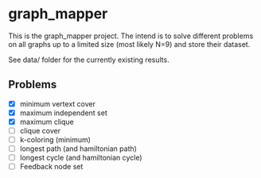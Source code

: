 # graph_mapper

This is the graph_mapper project. The intend is to solve different problems on all graphs up to a limited size (most likely N=9) and store their dataset.

See data/ folder for the currently existing results.

## Problems

- [x] minimum vertext cover
- [x] maximum independent set
- [x] maximum clique
- [ ] clique cover
- [ ] k-coloring (minimum)
- [ ] longest path (and hamiltonian path)
- [ ] longest cycle (and hamiltonian cycle)
- [ ] Feedback node set
